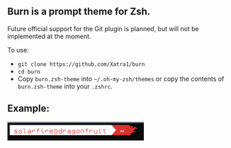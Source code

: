## Burn is a prompt theme for Zsh.  
Future official support for the Git plugin is planned, but will not be implemented at the moment.  

To use:  
* ``git clone https://github.com/Xatra1/burn``  
* ``cd burn``  
* Copy ``burn.zsh-theme`` into ``~/.oh-my-zsh/themes`` or copy the contents of ``burn.zsh-theme`` into your ``.zshrc``.
  
## Example:  
![screenshot showing the theme](screenshot.png)
